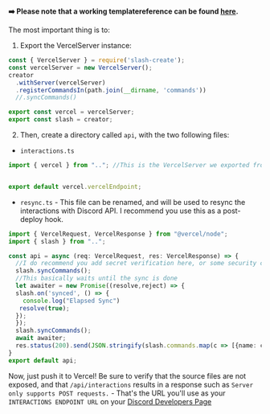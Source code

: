 **➡️ Please note that a working templatereference can be found [here](https://github.com/GabrielTK/VercelSlashCreate).**

The most important thing is to:
1. Export the VercelServer instance:
```ts
const { VercelServer } = require('slash-create');
const vercelServer = new VercelServer();
creator
  .withServer(vercelServer)
  .registerCommandsIn(path.join(__dirname, 'commands'))
  //.syncCommands()

export const vercel = vercelServer;
export const slash = creator;
```
2. Then, create a directory called `api`, with the two following files:

* `interactions.ts`
```ts
import { vercel } from ".."; //This is the VercelServer we exported from the previous step.


export default vercel.vercelEndpoint;
```

* `resync.ts` - This file can be renamed, and will be used to resync the interactions with Discord API. I recommend you use this as a post-deploy hook.

```ts
import { VercelRequest, VercelResponse } from "@vercel/node";
import { slash } from "..";

const api = async (req: VercelRequest, res: VercelResponse) => {
  //I do recommend you add secret verification here, or some security check.
  slash.syncCommands();
  //This basically waits until the sync is done
  let awaiter = new Promise((resolve,reject) => {
  slash.on('synced', () => {
    console.log("Elapsed Sync")
   resolve(true);
  });
  });
  slash.syncCommands();
  await awaiter;
  res.status(200).send(JSON.stringify(slash.commands.map(c => [{name: c.commandName, description: c.description}])));
}
export default api;
```

Now, just push it to Vercel! Be sure to verify that the source files are not exposed, and that `/api/interactions` results in a response such as `Server only supports POST requests.` - That's the URL you'll use as your `INTERACTIONS ENDPOINT URL` on your [Discord Developers Page](https://discord.com/developers/)



